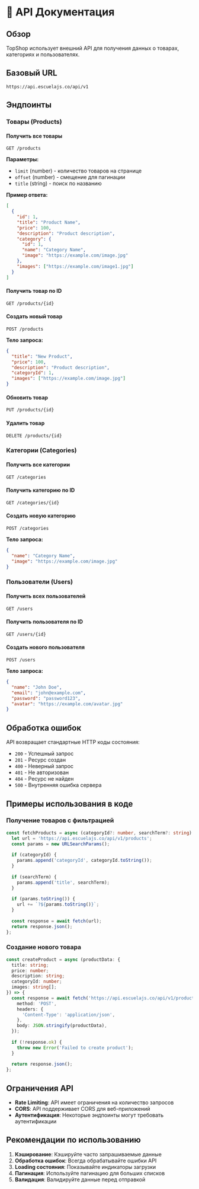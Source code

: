 # 📡 API Документация

## Обзор

TopShop использует внешний API для получения данных о товарах, категориях и пользователях.

## Базовый URL

```
https://api.escuelajs.co/api/v1
```

## Эндпоинты

### Товары (Products)

#### Получить все товары
```
GET /products
```

**Параметры:**
- `limit` (number) - количество товаров на странице
- `offset` (number) - смещение для пагинации
- `title` (string) - поиск по названию

**Пример ответа:**
```json
[
  {
    "id": 1,
    "title": "Product Name",
    "price": 100,
    "description": "Product description",
    "category": {
      "id": 1,
      "name": "Category Name",
      "image": "https://example.com/image.jpg"
    },
    "images": ["https://example.com/image1.jpg"]
  }
]
```

#### Получить товар по ID
```
GET /products/{id}
```

#### Создать новый товар
```
POST /products
```

**Тело запроса:**
```json
{
  "title": "New Product",
  "price": 100,
  "description": "Product description",
  "categoryId": 1,
  "images": ["https://example.com/image.jpg"]
}
```

#### Обновить товар
```
PUT /products/{id}
```

#### Удалить товар
```
DELETE /products/{id}
```

### Категории (Categories)

#### Получить все категории
```
GET /categories
```

#### Получить категорию по ID
```
GET /categories/{id}
```

#### Создать новую категорию
```
POST /categories
```

**Тело запроса:**
```json
{
  "name": "Category Name",
  "image": "https://example.com/image.jpg"
}
```

### Пользователи (Users)

#### Получить всех пользователей
```
GET /users
```

#### Получить пользователя по ID
```
GET /users/{id}
```

#### Создать нового пользователя
```
POST /users
```

**Тело запроса:**
```json
{
  "name": "John Doe",
  "email": "john@example.com",
  "password": "password123",
  "avatar": "https://example.com/avatar.jpg"
}
```

## Обработка ошибок

API возвращает стандартные HTTP коды состояния:

- `200` - Успешный запрос
- `201` - Ресурс создан
- `400` - Неверный запрос
- `401` - Не авторизован
- `404` - Ресурс не найден
- `500` - Внутренняя ошибка сервера

## Примеры использования в коде

### Получение товаров с фильтрацией

```typescript
const fetchProducts = async (categoryId?: number, searchTerm?: string) => {
  let url = 'https://api.escuelajs.co/api/v1/products';
  const params = new URLSearchParams();
  
  if (categoryId) {
    params.append('categoryId', categoryId.toString());
  }
  
  if (searchTerm) {
    params.append('title', searchTerm);
  }
  
  if (params.toString()) {
    url += `?${params.toString()}`;
  }
  
  const response = await fetch(url);
  return response.json();
};
```

### Создание нового товара

```typescript
const createProduct = async (productData: {
  title: string;
  price: number;
  description: string;
  categoryId: number;
  images: string[];
}) => {
  const response = await fetch('https://api.escuelajs.co/api/v1/products', {
    method: 'POST',
    headers: {
      'Content-Type': 'application/json',
    },
    body: JSON.stringify(productData),
  });
  
  if (!response.ok) {
    throw new Error('Failed to create product');
  }
  
  return response.json();
};
```

## Ограничения API

- **Rate Limiting**: API имеет ограничения на количество запросов
- **CORS**: API поддерживает CORS для веб-приложений
- **Аутентификация**: Некоторые эндпоинты могут требовать аутентификации

## Рекомендации по использованию

1. **Кэширование**: Кэшируйте часто запрашиваемые данные
2. **Обработка ошибок**: Всегда обрабатывайте ошибки API
3. **Loading состояния**: Показывайте индикаторы загрузки
4. **Пагинация**: Используйте пагинацию для больших списков
5. **Валидация**: Валидируйте данные перед отправкой 